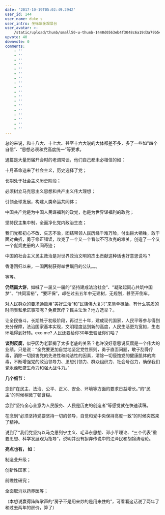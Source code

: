 ```yaml
---
date: '2017-10-19T05:02:49.294Z'
user_id: 144
user_name: duke s
user_intro: 坐标紫金观景台
user_avatar: >-
    /static/upload/thumb/small50-u-thumb-1440d0563eb4f3048c6a19d3a79b54974348a83a9b3.png
upvote: 40
downvote: 0
comments:
    - ''
    - ''
    - ''
    - ''
    - ''
    - ''
    - ''
    - ''
    - ''
    - ''
    - ''
    - ''
    - ''
    - ''
    - ''
    - ''
    - ''
    - ''
---
```


总的来说，和十八大、十七大、甚至十六大说的大体都差不多，多了一些如“四个自信”、“思想必须和党高度统一”等要求。

  

通篇是大量历届开会时的老调常谈，他们自己都未必相信的如：

十月革命送来了社会主义，历史选择了党；

长期处于社会主义历史阶段；

必须树立马克思主义思想和共产主义伟大理想；

引领全球发展，构建人类命运共同体；

中国共产党是为中国人民谋福利的政党，也是为世界谋福利的政党；  

坚持民主集中制，全面净化党内政治生态；

我们党都初心不改、矢志不渝，团结带领人民历经千难万险，付出巨大牺牲，敢于面对曲折，勇于修正错误，攻克了一个又一个看似不可攻克的难关，创造了一个又一个彪炳史册的人间奇迹；

中国的社会主义民主政治是对世界政治文明的杰出贡献这种话也好意思说吗？

香港回归以来，一国两制获得举世瞩目的公认。。。  

等等。

  

**仍然画大饼**，如喊了一届又一届的“坚持建成法治社会”、“凝聚起同心共筑中国梦”、“共同富裕”，“要环保”，却在过去五年中无建树，无规划，甚至开倒车。  

对人民群众的要求通篇用“美好生活”和“民族伟大复兴”来简单概括，有什么实质的时间表和承诺事项呢？免费医疗？民主法治？地方选举？。

让全民奋斗，长期处于初级阶段，再过三十年，建成现代国家，人民平等参与得到充分保障，法治国家基本实现，文明程度达到新的高度，人民生活更为宽裕，生态环境得到好转。exo me? 人民还要给你30年去验证你们哈？

**谈到反腐**，似乎因为老郭揭了太多老底的关系？也许没好意思说反腐是一个伟大的业绩。只是说：“全党要更加自觉地坚定党性原则，勇于直面问题，敢于刮骨疗毒，消除一切损害党的先进性和纯洁性的因素，清除一切侵蚀党的健康肌体的病毒，不断增强党的政治领导力、思想引领力、群众组织力、社会号召力，确保我们党永葆旺盛生命力和强大战斗力。”

  

**几个细节：**

念到“在民主、法治、公平、正义、安全、环境等方面的要求日益增长。”的“民主”的时候稍微丁顿含糊。

念到“坚持全心全意为人民服务、人民是历史的创造者”等感觉就在快速读稿。

在念到“必须坚持党要坚持一切的领导，自觉和党中央保持高度一致”的时候突然来了精神。

说到了“我们党坚持以马克思列宁主义、毛泽东思想、邓小平理论、“三个代表”重要思想、科学发展观为指导”，说明并没有摒弃传说中的江泽民和胡锦涛理论。

  

**亮点也有， 如：**

制造业升级；

创新性国家；

前瞻性研究；

全面取消以药养医等；

（本想说赢得阵阵掌声的“房子不是用来炒的是用来住的”，可看看这话说了两年了和过去两年的房价，算了）
